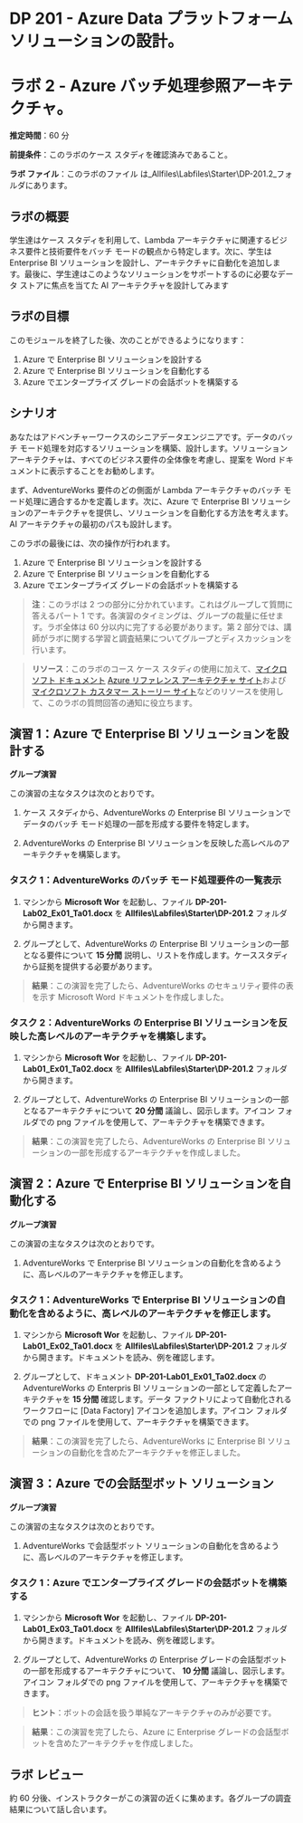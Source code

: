 ﻿---
lab:
    title: 'Azure バッチ処理参照アーキテクチャ'
    module: 'モジュール 2: Azure バッチ処理参照アーキテクチャ'
---

# DP 201 - Azure Data プラットフォーム ソリューションの設計。
# ラボ 2 - Azure バッチ処理参照アーキテクチャ。

**推定時間**：60 分

**前提条件**：このラボのケース スタディを確認済みであること。

**ラボ ファイル**：このラボのファイル は_Allfiles\Labfiles\Starter\DP-201.2_フォルダにあります。

## ラボの概要

学生達はケース スタディを利用して、Lambda アーキテクチャに関連するビジネス要件と技術要件をバッチ モードの観点から特定します。次に、学生は Enterprise BI ソリューションを設計し、アーキテクチャに自動化を追加します。最後に、学生達はこのようなソリューションをサポートするのに必要なデータ ストアに焦点を当てた AI アーキテクチャを設計してみます 

## ラボの目標
  
このモジュールを終了した後、次のことができるようになります：

1. Azure で Enterprise BI ソリューションを設計する
2. Azure で Enterprise BI ソリューションを自動化する
3. Azure でエンタープライズ グレードの会話ボットを構築する

## シナリオ
  
あなたはアドベンチャーワークスのシニアデータエンジニアです。データのバッチ モード処理を対応するソリューションを構築、設計します。ソリューション アーキテクチャは、すべてのビジネス要件の全体像を考慮し、提案を Word ドキュメントに表示することをお勧めします。

まず、AdventureWorks 要件のどの側面が Lambda アーキテクチャのバッチ モード処理に適合するかを定義します。次に、Azure で Enterprise BI ソリューションのアーキテクチャを提供し、ソリューションを自動化する方法を考えます。AI アーキテクチャの最初のパスも設計します。

このラボの最後には、次の操作が行われます。

1. Azure で Enterprise BI ソリューションを設計する
2. Azure で Enterprise BI ソリューションを自動化する
3. Azure でエンタープライズ グレードの会話ボットを構築する

>**注**：このラボは 2 つの部分に分かれています。これはグループして質問に答えるパート 1 です。各演習のタイミングは、グループの裁量に任せます。ラボ全体は 60 分以内に完了する必要があります。第 2 部分では、講師がラボに関する学習と調査結果についてグループとディスカッションを行います。

>**リソース**：このラボのコース ケース スタディの使用に加えて、[マイクロソフト ドキュメント](https://docs.microsoft.com) [Azure リファレンス アーキテクチャ サイト](https://docs.microsoft.com/ja-jp/azure/architecture/reference-architectures/)および [マイクロソフト カスタマー ストーリー サイト](https://customers.microsoft.com/)などのリソースを使用して、このラボの質問回答の通知に役立ちます。 

## 演習 1：Azure で Enterprise BI ソリューションを設計する

**グループ演習**
  
この演習の主なタスクは次のとおりです。

1. ケース スタディから、AdventureWorks の Enterprise BI ソリューションでデータのバッチ モード処理の一部を形成する要件を特定します。

1. AdventureWorks の Enterprise BI ソリューションを反映した高レベルのアーキテクチャを構築します。

### タスク 1：AdventureWorks のバッチ モード処理要件の一覧表示

1. マシンから **Microsoft Wor** を起動し、ファイル **DP-201-Lab02_Ex01_Ta01.docx** を **Allfiles\Labfiles\Starter\DP-201.2** フォルダから開きます。

1. グループとして、AdventureWorks の Enterprise BI ソリューションの一部となる要件について **15 分間** 説明し、リストを作成します。ケーススタディから証拠を提供する必要があります。

> **結果**：この演習を完了したら、AdventureWorks のセキュリティ要件の表を示す Microsoft Word ドキュメントを作成しました。

### タスク 2：AdventureWorks の Enterprise BI ソリューションを反映した高レベルのアーキテクチャを構築します。

1. マシンから **Microsoft Wor** を起動し、ファイル **DP-201-Lab01_Ex01_Ta02.docx** を **Allfiles\Labfiles\Starter\DP-201.2** フォルダから開きます。
 
1. グループとして、AdventureWorks の Enterprise BI ソリューションの一部となるアーキテクチャについて **20 分間** 議論し、図示します。アイコン フォルダでの png ファイルを使用して、アーキテクチャを構築できます。

> **結果**：この演習を完了したら、AdventureWorks の Enterprise BI ソリューションの一部を形成するアーキテクチャを作成しました。

## 演習 2：Azure で Enterprise BI ソリューションを自動化する

**グループ演習**
  
この演習の主なタスクは次のとおりです。

1. AdventureWorks で Enterprise BI ソリューションの自動化を含めるように、高レベルのアーキテクチャを修正します。

### タスク 1：AdventureWorks で Enterprise BI ソリューションの自動化を含めるように、高レベルのアーキテクチャを修正します。

1. マシンから **Microsoft Wor** を起動し、ファイル **DP-201-Lab01_Ex02_Ta01.docx** を **Allfiles\Labfiles\Starter\DP-201.2** フォルダから開きます。ドキュメントを読み、例を確認します。

1. グループとして、ドキュメント **DP-201-Lab01_Ex01_Ta02.docx** の AdventureWorks の Enterpris BI ソリューションの一部として定義したアーキテクチャを **15 分間** 確認します。データ ファクトリによって自動化されるワークフローに [Data Factory] アイコンを追加します。アイコン フォルダでの png ファイルを使用して、アーキテクチャを構築できます。

> **結果**：この演習を完了したら、AdventureWorks に Enterprise BI ソリューションの自動化を含めたアーキテクチャを修正しました。

## 演習 3：Azure での会話型ボット ソリューション

**グループ演習**
  
この演習の主なタスクは次のとおりです。

1. AdventureWorks で会話型ボット ソリューションの自動化を含めるように、高レベルのアーキテクチャを修正します。

### タスク 1：Azure でエンタープライズ グレードの会話ボットを構築する

1. マシンから **Microsoft Wor** を起動し、ファイル **DP-201-Lab01_Ex03_Ta01.docx** を **Allfiles\Labfiles\Starter\DP-201.2** フォルダから開きます。ドキュメントを読み、例を確認します。

1. グループとして、AdventureWorks の Enterprise グレードの会話型ボットの一部を形成するアーキテクチャについて、 **10 分間** 議論し、図示します。アイコン フォルダでの png ファイルを使用して、アーキテクチャを構築できます。

> **ヒント**：ボットの会話を扱う単純なアーキテクチャのみが必要です。

> **結果**：この演習を完了したら、Azure に Enterprise グレードの会話型ボットを含めたアーキテクチャを作成しました。

## ラボ レビュー

約 60 分後、インストラクターがこの演習の近くに集めます。各グループの調査結果について話し合います。
